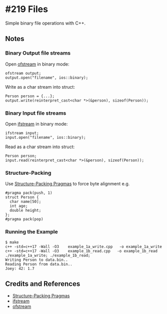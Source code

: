 # #219 Files

Simple binary file operations with C++.

## Notes


### Binary Output file streams

Open [ofstream](http://www.cplusplus.com/reference/fstream/ofstream/) in binary mode:

    ofstream output;
    output.open("filename", ios::binary);

Write as a char stream into struct:

    Person person = {...};
    output.write(reinterpret_cast<char *>(&person), sizeof(Person));


### Binary Input file streams

Open [ifstream](http://www.cplusplus.com/reference/fstream/ifstream/) in binary mode:

    ifstream input;
    input.open("filename", ios::binary);

Read as a char stream into struct:

    Person person;
    input.read(reinterpret_cast<char *>(&person), sizeof(Person));

###  Structure-Packing

Use [Structure-Packing Pragmas](https://gcc.gnu.org/onlinedocs/gcc-4.4.4/gcc/Structure_002dPacking-Pragmas.html)
to force byte alignment e.g.

    #pragma pack(push, 1)
    struct Person {
      char name[50];
      int age;
      double height;
    };
    #pragma pack(pop)

### Running the Example

    $ make
    c++ -std=c++17 -Wall -O3    example_1a_write.cpp   -o example_1a_write
    c++ -std=c++17 -Wall -O3    example_1b_read.cpp   -o example_1b_read
    ./example_1a_write; ./example_1b_read;
    Writing Person to data.bin..
    Reading Person from data.bin..
    Joey: 42: 1.7


## Credits and References

* [Structure-Packing Pragmas](https://gcc.gnu.org/onlinedocs/gcc-4.4.4/gcc/Structure_002dPacking-Pragmas.html)
* [ifstream](http://www.cplusplus.com/reference/fstream/ifstream/)
* [ofstream](http://www.cplusplus.com/reference/fstream/ofstream/)
